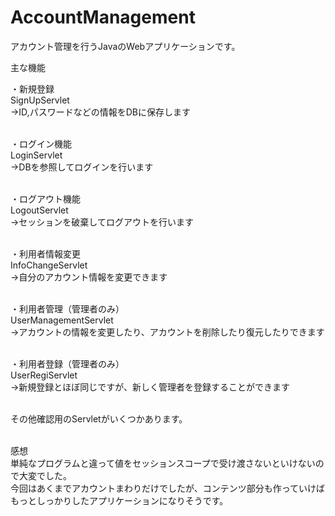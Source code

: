 # AccountManagement
アカウント管理を行うJavaのWebアプリケーションです。

主な機能

・新規登録<br>
SignUpServlet<br>
→ID,パスワードなどの情報をDBに保存します<br><br>

・ログイン機能<br>
LoginServlet<br>
→DBを参照してログインを行います<br><br>

・ログアウト機能<br>
LogoutServlet<br>
→セッションを破棄してログアウトを行います<br><br>

・利用者情報変更<br>
InfoChangeServlet<br>
→自分のアカウント情報を変更できます<br><br>

・利用者管理（管理者のみ）<br>
UserManagementServlet<br>
→アカウントの情報を変更したり、アカウントを削除したり復元したりできます<br><br>

・利用者登録（管理者のみ）<br>
UserRegiServlet<br>
→新規登録とほぼ同じですが、新しく管理者を登録することができます<br><br>

その他確認用のServletがいくつかあります。<br><br>

感想<br>
単純なプログラムと違って値をセッションスコープで受け渡さないといけないので大変でした。<br>
今回はあくまでアカウントまわりだけでしたが、コンテンツ部分も作っていけばもっとしっかりしたアプリケーションになりそうです。<br>
